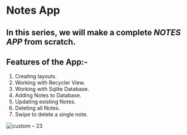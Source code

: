 # Notes App

## In this series, we will make a complete *NOTES APP* from scratch.

## Features of the App:-
1) Creating layouts.
2) Working with Recycler View.
3) Working with Sqlite Database.
4) Adding Notes to Database.
5) Updating existing Notes.
6) Deleting all Notes.
7) Swipe to delete a single note.

![custom – 23](https://user-images.githubusercontent.com/42198187/102525177-ea5fa500-40bf-11eb-9451-93349fb3d48b.png)


